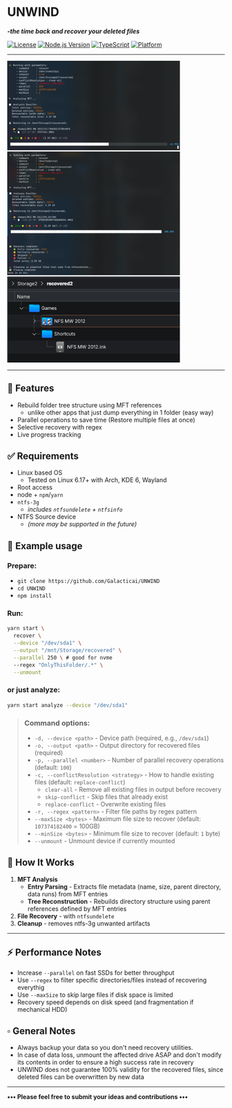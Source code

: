# UNWIND 
**_-the time back and recover your deleted files_**

[![License](https://img.shields.io/github/license/Galacticai/UNWIND)](LICENSE)
[![Node.js Version](https://img.shields.io/badge/node-%3E%3D22.0.0-brightgreen)](https://nodejs.org/)
[![TypeScript](https://img.shields.io/badge/TypeScript-5.7-blue)](https://www.typescriptlang.org/)
[![Platform](https://img.shields.io/badge/platform-Linux-lightgrey)](https://www.kernel.org/)

---

<img src="res/screenshots/running.screenshot_24_10_2025.png" width="400" alt="Recovery in progress">
<img src="res/screenshots/results.screenshot_24_10_2025.png" width="400" alt="Recovery results">
<img src="res/screenshots/recovered.screenshot_24_10_2025.png" width="400" alt="Recovered files">

---

## 💎 Features
- Rebuild folder tree structure using MFT references
  - unlike other apps that just dump everything in 1 folder (easy way)
- Parallel operations to save time (Restore multiple files at once)
- Selective recovery with regex
- Live progress tracking
 
## ✅ Requirements
- Linux based OS
  - Tested on Linux 6.17+ with Arch, KDE 6, Wayland
- Root access
- node + `npm`/`yarn`
- `ntfs-3g`
    - _includes `ntfsundelete` + `ntfsinfo`_
- NTFS Source device 
    - _(more may be supported in the future)_

## 🚀 Example usage
### Prepare:
- `git clone https://github.com/Galacticai/UNWIND`
- `cd UNWIND`
- `npm install`
### Run:
```bash
yarn start \
  recover \
  --device "/dev/sda1" \
  --output "/mnt/Storage/recovered" \
  --parallel 250 \ # good for nvme
  --regex "OnlyThisFolder/.*" \
  --unmount
```
### or just analyze:
```bash
yarn start analyze --device "/dev/sda1"
```

> ### Command options:
> - `-d, --device <path>` - Device path (required, e.g., `/dev/sda1`)
> - `-o, --output <path>` - Output directory for recovered files (required)
> - `-p, --parallel <number>` - Number of parallel recovery operations (default: `100`)
> - `-c, --conflictResolution <strategy>` - How to handle existing files (default: `replace-conflict`)
>   - `clear-all` - Remove all existing files in output before recovery
>   - `skip-conflict` - Skip files that already exist
>   - `replace-conflict` - Overwrite existing files
> - `-r, --regex <pattern>` - Filter file paths by regex pattern
> - `--maxSize <bytes>` - Maximum file size to recover (default: `107374182400` = 100GB)
> - `--minSize <bytes>` - Minimum file size to recover (default: `1` byte)
> - `--unmount` - Unmount device if currently mounted

## 🔧 How It Works

1. **MFT Analysis**
    - **Entry Parsing** - Extracts file metadata (name, size, parent directory, data runs) from MFT entries
    - **Tree Reconstruction** - Rebuilds directory structure using parent references defined by MFT entries
2. **File Recovery** - with `ntfsundelete`
3. **Cleanup** - removes ntfs-3g unwanted artifacts

---

## ⚡ Performance Notes

- Increase `--parallel` on fast SSDs for better throughput
- Use `--regex` to filter specific directories/files instead of recovering everythig
- Use `--maxSize` to skip large files if disk space is limited
- Recovery speed depends on disk speed (and fragmentation if mechanical HDD)

## ▫️ General Notes
- Always backup your data so you don't need recovery utilities.
- In case of data loss, unmount the affected drive ASAP and don't modify its contents in order to ensure a high success rate in recovery
- UNWIND does not guarantee 100% validity for the recovered files, since deleted files can be overwritten by new data

---
**••• Please feel free to submit your ideas and contributions •••**
